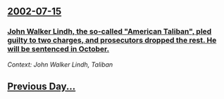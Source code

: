 ## [2002-07-15](/news/2002/07/15/index.md)

### [John Walker Lindh, the so-called "American Taliban", pled guilty to two charges, and prosecutors dropped the rest. He will be sentenced in October.](/news/2002/07/15/john-walker-lindh-the-so-called-american-taliban-pled-guilty-to-two-charges-and-prosecutors-dropped-the-rest-he-will-be-sentenced-in-o.md)
_Context: John Walker Lindh, Taliban_

## [Previous Day...](/news/2002/07/14/index.md)


